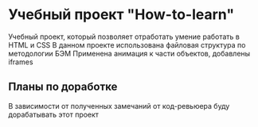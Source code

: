 # Учебный проект "How-to-learn"
Учебный проект, который позволяет отработать умение работать в HTML и CSS
В данном проекте использована файловая структура по методологии БЭМ
Применена анимация к части объектов, добавлены iframes
## Планы по доработке
В зависимости от полученных замечаний от код-ревьюера буду дорабатывать этот проект
